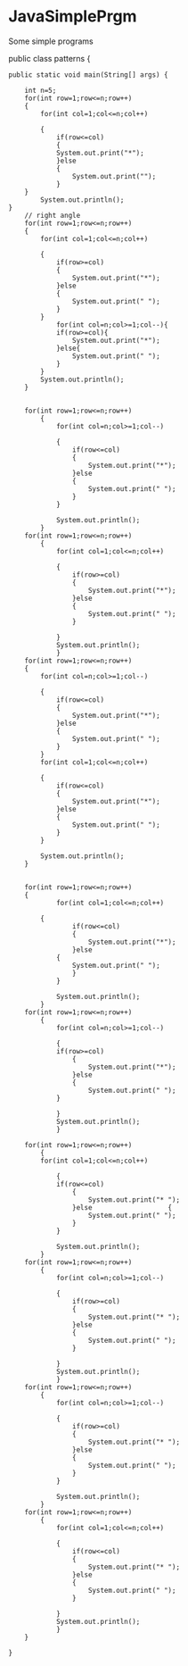 # JavaSimplePrgm
Some simple programs

public class patterns {

	public static void main(String[] args) {
		
		int n=5;
		for(int row=1;row<=n;row++)
		{
			for(int col=1;col<=n;col++)
				
			{
				if(row<=col)
				{
				System.out.print("*");
				}else
				{
					System.out.print("");
				}
		}
			System.out.println();
	}
		// right angle
		for(int row=1;row<=n;row++)
		{
			for(int col=1;col<=n;col++)
				
			{
				if(row>=col)
				{
					System.out.print("*");
				}else
				{
					System.out.print(" ");
				}
			}
				for(int col=n;col>=1;col--){
				if(row>=col){
					System.out.print("*");
				}else{
					System.out.print(" ");
				}
			}
			System.out.println();
		}
		
		
		for(int row=1;row<=n;row++)
			{
				for(int col=n;col>=1;col--)
					
				{
					if(row<=col)
					{
						System.out.print("*");
					}else
					{
						System.out.print(" ");
					}
				}
				
				System.out.println();
			}
		for(int row=1;row<=n;row++)
			{
				for(int col=1;col<=n;col++)
					
				{
					if(row>=col)
					{
						System.out.print("*");
					}else
					{
						System.out.print(" ");
					}
					
				}
				System.out.println();
				}
		for(int row=1;row<=n;row++)
		{
			for(int col=n;col>=1;col--)
				
			{
				if(row<=col)
				{
					System.out.print("*");
				}else
				{
					System.out.print(" ");
				}
			}
			for(int col=1;col<=n;col++)
				
			{
				if(row<=col)
				{
					System.out.print("*");
				}else
				{
					System.out.print(" ");
				}
			}
			
			System.out.println();
		}
		
		
		for(int row=1;row<=n;row++)
		{
				for(int col=1;col<=n;col++)
					
			{
					if(row<=col)
					{
						System.out.print("*");
					}else
				{
					System.out.print(" ");
					}
				}
				
				System.out.println();
			}
		for(int row=1;row<=n;row++)
			{
				for(int col=n;col>=1;col--)
					
				{
				if(row>=col)
					{
						System.out.print("*");
					}else
					{
						System.out.print(" ");
				}
					
				}
				System.out.println();
				}
		
		for(int row=1;row<=n;row++)
			{
			for(int col=1;col<=n;col++)
					
				{
				if(row<=col)
					{
						System.out.print("* ");
					}else					{
						System.out.print(" ");
					}
				}
				
				System.out.println();
			}
		for(int row=1;row<=n;row++)
			{
				for(int col=n;col>=1;col--)
					
				{
					if(row>=col)
					{
						System.out.print("* ");
					}else
					{
						System.out.print(" ");
					}
					
				}
				System.out.println();
				}
		for(int row=1;row<=n;row++)
			{
				for(int col=n;col>=1;col--)
					
				{
					if(row>=col)
					{
						System.out.print("* ");
					}else
					{
						System.out.print(" ");
					}
				}
				
				System.out.println();
			}
		for(int row=1;row<=n;row++)
			{
				for(int col=1;col<=n;col++)
					
				{
					if(row<=col)
					{
						System.out.print("* ");
					}else
					{
						System.out.print(" ");
					}
					
				}
				System.out.println();
				}
		}
	
	}

